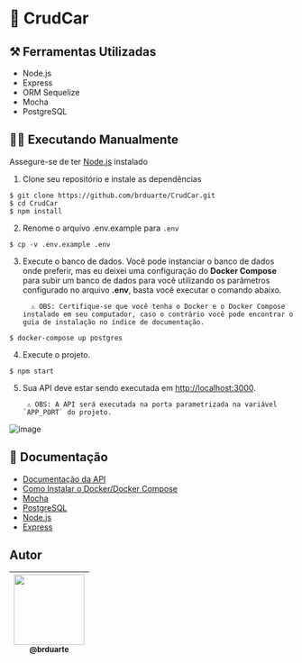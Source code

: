 # 🚗 CrudCar

## ⚒️ Ferramentas Utilizadas 
  
  - Node.js
  - Express
  - ORM Sequelize 
  - Mocha
  - PostgreSQL

## 👨‍💻 Executando Manualmente

Assegure-se de ter [Node.js](http://nodejs.org/) instalado

1. Clone seu repositório e instale as dependências  

```console
$ git clone https://github.com/brduarte/CrudCar.git 
$ cd CrudCar
$ npm install
```

2. Renome o arquivo .env.example para `.env`
```console
$ cp -v .env.example .env
```

3. Execute o banco de dados. Você pode instanciar o banco de dados onde preferir, mas eu deixei uma configuração do **Docker Compose** para subir um banco de dados para você utilizando os parâmetros configurado no arquivo **.env**, basta você executar o comando abaixo.
         
         ⚠️ OBS: Certifique-se que você tenha o Docker e o Docker Compose instalado em seu computador, caso o contrário você pode encontrar o guia de instalação no índice de documentação.


```console
$ docker-compose up postgres
```


4. Execute o projeto.
```console
$ npm start
```

5. Sua API deve estar sendo executada em [http://localhost:3000](http://localhost:3000/).

        ⚠️ OBS: A API será executada na porta parametrizada na variável `APP_PORT` do projeto. 

![image](https://user-images.githubusercontent.com/29002558/112572587-3873fb00-8dc9-11eb-9312-18d29fc82591.png)


## 📝 Documentação 

- [Documentação da API](https://documenter.getpostman.com/view/5528641/TzCHAqDw)
- [Como Instalar o Docker/Docker Compose](https://docs.docker.com/engine/install/)
- [Mocha](https://mochajs.org/)
- [PostgreSQL](https://www.postgresql.org/)
- [Node.js](https://nodejs.org/en/docs/)
- [Express](https://expressjs.com/pt-br/)

## Autor

| [<img width="125px" src="https://avatars2.githubusercontent.com/u/29002558?v=4"><br><sub>@brduarte</sub>](https://github.com/brduarte)|
| :---: |
